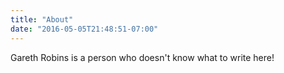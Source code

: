 ```yaml
---
title: "About"
date: "2016-05-05T21:48:51-07:00"
---
```


Gareth Robins is a person who doesn't know what to write here!
